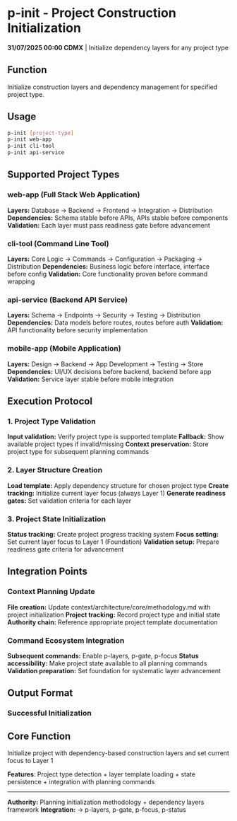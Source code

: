 # p-init - Project Construction Initialization

**31/07/2025 00:00 CDMX** | Initialize dependency layers for any project type

## Function
Initialize construction layers and dependency management for specified project type.

## Usage
```bash
p-init [project-type]
p-init web-app
p-init cli-tool  
p-init api-service
```

## Supported Project Types

### web-app (Full Stack Web Application)
**Layers:** Database → Backend → Frontend → Integration → Distribution
**Dependencies:** Schema stable before APIs, APIs stable before components
**Validation:** Each layer must pass readiness gate before advancement

### cli-tool (Command Line Tool)  
**Layers:** Core Logic → Commands → Configuration → Packaging → Distribution
**Dependencies:** Business logic before interface, interface before config
**Validation:** Core functionality proven before command wrapping

### api-service (Backend API Service)
**Layers:** Schema → Endpoints → Security → Testing → Distribution  
**Dependencies:** Data models before routes, routes before auth
**Validation:** API functionality before security implementation

### mobile-app (Mobile Application)
**Layers:** Design → Backend → App Development → Testing → Store
**Dependencies:** UI/UX decisions before backend, backend before app
**Validation:** Service layer stable before mobile integration

## Execution Protocol

### 1. Project Type Validation
**Input validation:** Verify project type is supported template
**Fallback:** Show available project types if invalid/missing
**Context preservation:** Store project type for subsequent planning commands

### 2. Layer Structure Creation
**Load template:** Apply dependency structure for chosen project type
**Create tracking:** Initialize current layer focus (always Layer 1)
**Generate readiness gates:** Set validation criteria for each layer

### 3. Project State Initialization  
**Status tracking:** Create project progress tracking system
**Focus setting:** Set current layer focus to Layer 1 (Foundation)
**Validation setup:** Prepare readiness gate criteria for advancement

## Integration Points

### Context Planning Update
**File creation:** Update context/architecture/core/methodology.md with project initialization
**Project tracking:** Record project type and initial state
**Authority chain:** Reference appropriate project template documentation

### Command Ecosystem Integration
**Subsequent commands:** Enable p-layers, p-gate, p-focus
**Status accessibility:** Make project state available to all planning commands
**Validation preparation:** Set foundation for systematic layer advancement

## Output Format

### Successful Initialization
## Core Function
Initialize project with dependency-based construction layers and set current focus to Layer 1

**Features**: Project type detection + layer template loading + state persistence + integration with planning commands

---
**Authority:** Planning initialization methodology + dependency layers framework
**Integration:** → p-layers, p-gate, p-focus, p-status
